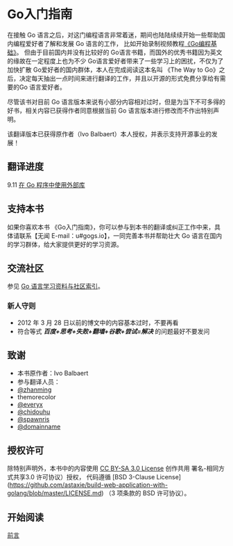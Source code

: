 Go入门指南
=======


在接触 Go 语言之后，对这门编程语言非常着迷，期间也陆陆续续开始一些帮助国内编程爱好者了解和发展 Go 语言的工作，
比如开始录制视频教程[《Go编程基础》](https://github.com/Unknwon/go-fundamental-programming)。
但由于目前国内并没有比较好的 Go语言书籍，而国外的优秀书籍因为英文的缘故在一定程度上也为不少 Go语言爱好者带来了一些学习上的困扰，不仅为了加快扩散 Go爱好者的国内群体，本人在完成阅读这本名叫 《The Way to Go》之后，决定每天抽出一点时间来进行翻译的工作，并且以开源的形式免费分享给有需要的Go 语言爱好者。

尽管该书对目前 Go 语言版本来说有小部分内容相对过时，但是为当下不可多得的好书，相关内容已获得作者同意根据当前 Go 语言版本进行修改而不作出特别声明。

该翻译版本已获得原作者（Ivo Balbaert）本人授权，并表示支持开源事业的发展！

## 翻译进度

9.11 [在 Go 程序中使用外部库](eBook/09.11.md)

## 支持本书

如果你喜欢本书 《Go入门指南》，你可以参与到本书的翻译或纠正工作中来，具体请联系【无闻 E-mail：u#gogs.io】，一同完善本书并帮助壮大 Go 语言在国内的学习群体，给大家提供更好的学习资源。

## 交流社区

参见 [Go 语言学习资料与社区索引](https://github.com/Unknwon/go-study-index)。

### 新人守则

- 2012 年 3 月 28 日以前的博文中的内容基本过时，不要再看
- 符合等式 ***百度+思考+失败+翻墙+谷歌+尝试=解决*** 的问题最好不要发问

## 致谢

- 本书原作者：Ivo Balbaert
- 参与翻译人员：
- [@zhanming](https://github.com/zhanming)
- themorecolor
- [@everyx](https://github.com/everyx)
- [@chidouhu](https://github.com/chidouhu)
- [@spawnris](https://github.com/spawnris)
- [@domainname](https://github.com/domainname)

## 授权许可

除特别声明外，本书中的内容使用
[CC BY-SA 3.0 License](http://creativecommons.org/licenses/by-sa/3.0/)
创作共用 署名-相同方式共享3.0 许可协议）授权，
代码遵循
[BSD 3-Clause License]
(https://github.com/astaxie/build-web-application-with-golang/blob/master/LICENSE.md)
（3 项条款的 BSD 许可协议）。

## 开始阅读

[前言](./eBook/preface.md)
